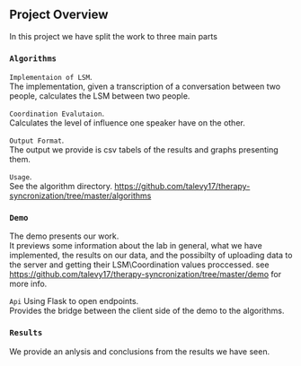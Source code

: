 
## Project Overview

In this project we have split the work to three main parts

### `Algorithms`

`Implementaion of LSM`.<br />
The implementation, given a transcription of a conversation between two people, calculates the LSM between two people.

`Coordination Evalutaion`.<br />
Calculates the level of influence one speaker have on the other.

`Output Format`.<br />
The output we provide is csv tabels of the results and graphs presenting them.

`Usage`.<br />
See the algorithm directory.
https://github.com/talevy17/therapy-syncronization/tree/master/algorithms

### `Demo`

The demo presents our work.<br />
It previews some information about the lab in general, what we have implemented, the results on our data, and the possibilty of uploading data to the server and getting their LSM\Coordination values proccessed.
see https://github.com/talevy17/therapy-syncronization/tree/master/demo for more info.

`Api`
Using Flask to open endpoints.<br />
Provides the bridge between the client side of the demo to the algorithms.

### `Results`

We provide an anlysis and conclusions from the results we have seen.